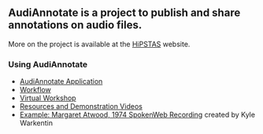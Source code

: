 ## AudiAnnotate is a project to publish and share annotations on audio files. 
More on the project is available at the [HiPSTAS](http://hipstas.org/audiannotate/) website.

### Using AudiAnnotate 
* [AudiAnnotate Application](http://audiannotate.brumfieldlabs.com/)
* [Workflow](workflow.md) 
* [Virtual Workshop](workshop.md)
* [Resources and Demonstration Videos](resources.md)
* [Example: Margaret Atwood, 1974 SpokenWeb Recording](https://kywark.github.io/link-tests/margaret-atwood-1974/) created by Kyle Warkentin
